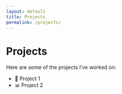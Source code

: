 ```yaml
---
layout: default
title: Projects
permalink: /projects/
---
```


# Projects

Here are some of the projects I’ve worked on:
- 🚀 Project 1
- 📊 Project 2
